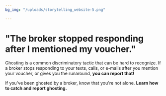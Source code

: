 ```yaml
---
bg_img: "/uploads/storytelling_website-5.png"

---
```

# "The broker stopped responding after I mentioned my voucher."

Ghosting is a common discriminatory tactic that can be hard to recognize. If a broker stops responding to your texts, calls, or e-mails after you mention your voucher, or gives you the runaround, **you can report that!**

If you've been ghosted by a broker, know that you're not alone. **Learn how to catch and report ghosting.**